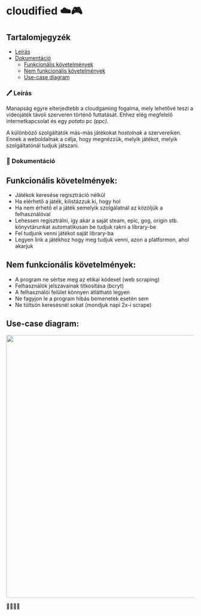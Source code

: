 # cloudified ☁️🎮

## Tartalomjegyzék
- [Leírás](#%EF%B8%8F-le%C3%ADr%C3%A1s)
- [Dokumentáció](#-dokument%C3%A1ci%C3%B3)
  - [Funkcionális követelmények](#-dokument%C3%A1ci%C3%B3)
  - [Nem funkcionális követelmények](#-dokument%C3%A1ci%C3%B3)
  - [Use-case diagram](#-dokument%C3%A1ci%C3%B3)

### 🖊️ Leírás

Manapság egyre elterjedtebb a cloudgaming fogalma, mely lehetővé teszi a videojáték távoli szerveren történő futtatását. Ehhez elég megfelelő internetkapcsolat és egy *potato* pc *(ppc)*. 

A különböző szolgáltatók más-más játékokat *hostolnak* a szervereiken. Ennek a weboldalnak a célja, hogy megnézzük, melyik játékot, melyik szolgáltatónál tudjuk játszani.

### 📄 Dokumentáció

## Funkcionális követelmények:
- Játékok keresése regisztráció nélkül
- Ha elérhető a játék, kilistázzuk ki, hogy hol
- Ha nem érhető el a játék semelyik szolgálatnál az közöljük a felhasználóval
- Lehessen regisztrálni, így akár a saját steam, epic, gog, origin stb. könyvtárunkat automatikusan be tudjuk rakni a library-be
- Fel tudjunk venni játékot saját library-ba
- Legyen link a játékhoz hogy meg tudjuk venni, azon a platformon, ahol akarjuk

## Nem funkcionális követelmények:
 - A program ne sértse meg az etikai kódexet (web scraping)
 - Felhasználók jelszavainak titkosítása (bcryt)
 - A felhasználói felület könnyen átlátható legyen
 - Ne fagyjon le a program hibás bemenetek esetén sem
 - Ne töltsön keresésnél sokat (mondjuk napi 2x-i scrape)

## Use-case diagram:

<img src="https://github.com/TheBugsTeam/cloudified/blob/main/Documentation/images/cloudified-use-case.png" width="700">


🥔🥔🥔🥔
